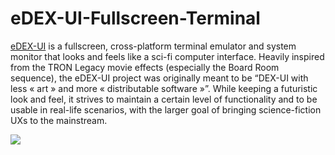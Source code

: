 # eDEX-UI-Fullscreen-Terminal
<a href="https://techdhee.in/edex-ui-fullscreen-terminal-or-advanced-monitoring-tool/">eDEX-UI</a> is a fullscreen, cross-platform terminal emulator and system monitor that looks and feels like a sci-fi computer interface. Heavily inspired from the TRON Legacy movie effects (especially the Board Room sequence), the eDEX-UI project was originally meant to be “DEX-UI with less « art » and more « distributable software »”. While keeping a futuristic look and feel, it strives to maintain a certain level of functionality and to be usable in real-life scenarios, with the larger goal of bringing science-fiction UXs to the mainstream.

<img src="https://techdhee.in/wp-content/uploads/2020/01/edex-techdhee.jpg">
